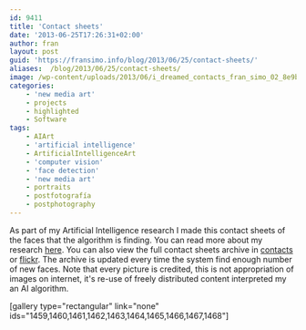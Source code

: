 ```yaml
---
id: 9411
title: 'Contact sheets'
date: '2013-06-25T17:26:31+02:00'
author: fran
layout: post
guid: 'https://fransimo.info/blog/2013/06/25/contact-sheets/'
aliases:  /blog/2013/06/25/contact-sheets/
image: /wp-content/uploads/2013/06/i_dreamed_contacts_fran_simo_02_8e9b80952408ba7c47a32dcce7c04c0e.jpg
categories:
    - 'new media art'
    - projects
    - highlighted
    - Software
tags:
    - AIArt
    - 'artificial intelligence'
    - ArtificialIntelligenceArt
    - 'computer vision'
    - 'face detection'
    - 'new media art'
    - portraits
    - postfotografía
    - postphotography
---
```


As part of my Artificial Intelligence research I made this contact sheets of the faces that the algorithm is finding. You can read more about my research <a href="http://fransimo.info/?p=1100">here</a>.
You can also view the full contact sheets archive in <a href="http://contact-sheets-idahb.fransimo.info/">contacts</a> or <a href="http://www.flickr.com/photos/93211492@N06/">flickr</a>. The archive is updated every time the system find enough number of new faces.
Note that every picture is credited, this is not appropriation of images on internet, it's re-use of freely distributed content interpreted my an AI algorithm.

[gallery type="rectangular" link="none" ids="1459,1460,1461,1462,1463,1464,1465,1466,1467,1468"]